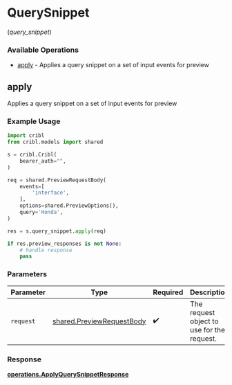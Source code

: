 # QuerySnippet
(*query_snippet*)

### Available Operations

* [apply](#apply) - Applies a query snippet on a set of input events for preview

## apply

Applies a query snippet on a set of input events for preview

### Example Usage

```python
import cribl
from cribl.models import shared

s = cribl.Cribl(
    bearer_auth="",
)

req = shared.PreviewRequestBody(
    events=[
        'interface',
    ],
    options=shared.PreviewOptions(),
    query='Honda',
)

res = s.query_snippet.apply(req)

if res.preview_responses is not None:
    # handle response
    pass
```

### Parameters

| Parameter                                                              | Type                                                                   | Required                                                               | Description                                                            |
| ---------------------------------------------------------------------- | ---------------------------------------------------------------------- | ---------------------------------------------------------------------- | ---------------------------------------------------------------------- |
| `request`                                                              | [shared.PreviewRequestBody](../../models/shared/previewrequestbody.md) | :heavy_check_mark:                                                     | The request object to use for the request.                             |


### Response

**[operations.ApplyQuerySnippetResponse](../../models/operations/applyquerysnippetresponse.md)**

